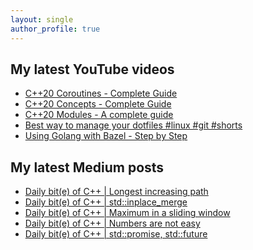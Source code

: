 ```yaml
---
layout: single
author_profile: true
---
```


## My latest YouTube videos

<!--START_SECTION:youtube-->
* [C++20 Coroutines - Complete Guide](https://www.youtube.com/watch?v=w-dmOHhBX9o)
* [C++20 Concepts  - Complete Guide](https://www.youtube.com/watch?v=1So7onMFxJM)
* [C++20 Modules - A complete guide](https://www.youtube.com/watch?v=WRCwciJ5MTE)
* [Best way to manage your dotfiles #linux #git #shorts](https://www.youtube.com/watch?v=LHrB4TcU1JM)
* [Using Golang with Bazel - Step by Step](https://www.youtube.com/watch?v=mXLrk0ipwz4)
<!--END_SECTION:youtube-->

## My latest Medium posts

<!--START_SECTION:medium-->
* [Daily bit(e) of C++ | Longest increasing path](https://medium.com/@simontoth/daily-bit-e-of-c-longest-increasing-path-6fdd97e7abc3?source=rss-1e1de1006a93------2)
* [Daily bit(e) of C++ | std::inplace_merge](https://medium.com/@simontoth/daily-bit-e-of-c-std-inplace-merge-af08d42695ad?source=rss-1e1de1006a93------2)
* [Daily bit(e) of C++ | Maximum in a sliding window](https://medium.com/@simontoth/daily-bit-e-of-c-maximum-in-a-sliding-window-c56963b9cace?source=rss-1e1de1006a93------2)
* [Daily bit(e) of C++ | Numbers are not easy](https://itnext.io/daily-bit-e-of-c-numbers-are-not-easy-74431416e754?source=rss-1e1de1006a93------2)
* [Daily bit(e) of C++ | std::promise, std::future](https://medium.com/@simontoth/daily-bit-e-of-c-std-promise-std-future-3cc9fb72b566?source=rss-1e1de1006a93------2)
<!--END_SECTION:medium-->